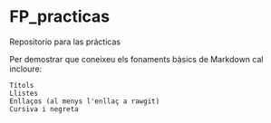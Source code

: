 # FP_practicas
Repositorio para las prácticas

Per demostrar que coneixeu els fonaments bàsics de Markdown cal incloure:

    Títols
    Llistes
    Enllaços (al menys l'enllaç a rawgit)
    Cursiva i negreta
